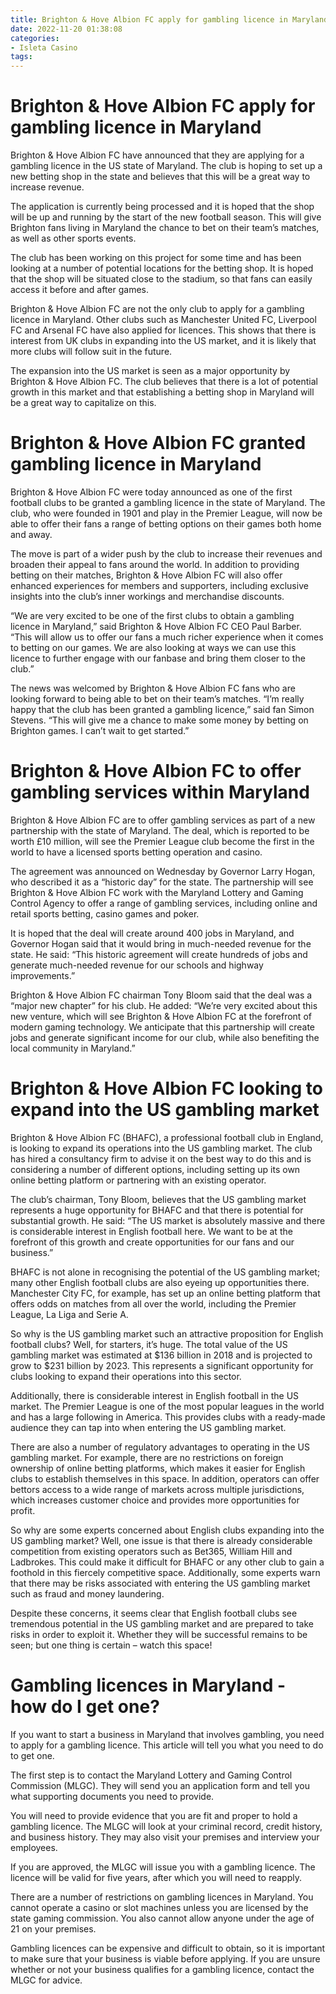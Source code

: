 ```yaml
---
title: Brighton & Hove Albion FC apply for gambling licence in Maryland
date: 2022-11-20 01:38:08
categories:
- Isleta Casino
tags:
---
```



#  Brighton & Hove Albion FC apply for gambling licence in Maryland

Brighton & Hove Albion FC have announced that they are applying for a gambling licence in the US state of Maryland. The club is hoping to set up a new betting shop in the state and believes that this will be a great way to increase revenue.

The application is currently being processed and it is hoped that the shop will be up and running by the start of the new football season. This will give Brighton fans living in Maryland the chance to bet on their team’s matches, as well as other sports events.

The club has been working on this project for some time and has been looking at a number of potential locations for the betting shop. It is hoped that the shop will be situated close to the stadium, so that fans can easily access it before and after games.

Brighton & Hove Albion FC are not the only club to apply for a gambling licence in Maryland. Other clubs such as Manchester United FC, Liverpool FC and Arsenal FC have also applied for licences. This shows that there is interest from UK clubs in expanding into the US market, and it is likely that more clubs will follow suit in the future.

The expansion into the US market is seen as a major opportunity by Brighton & Hove Albion FC. The club believes that there is a lot of potential growth in this market and that establishing a betting shop in Maryland will be a great way to capitalize on this.

#  Brighton & Hove Albion FC granted gambling licence in Maryland

Brighton & Hove Albion FC were today announced as one of the first football clubs to be granted a gambling licence in the state of Maryland. The club, who were founded in 1901 and play in the Premier League, will now be able to offer their fans a range of betting options on their games both home and away.

The move is part of a wider push by the club to increase their revenues and broaden their appeal to fans around the world. In addition to providing betting on their matches, Brighton & Hove Albion FC will also offer enhanced experiences for members and supporters, including exclusive insights into the club’s inner workings and merchandise discounts.

“We are very excited to be one of the first clubs to obtain a gambling licence in Maryland,” said Brighton & Hove Albion FC CEO Paul Barber. “This will allow us to offer our fans a much richer experience when it comes to betting on our games. We are also looking at ways we can use this licence to further engage with our fanbase and bring them closer to the club.”

The news was welcomed by Brighton & Hove Albion FC fans who are looking forward to being able to bet on their team’s matches. “I’m really happy that the club has been granted a gambling licence,” said fan Simon Stevens. “This will give me a chance to make some money by betting on Brighton games. I can’t wait to get started.”

#  Brighton & Hove Albion FC to offer gambling services within Maryland

Brighton & Hove Albion FC are to offer gambling services as part of a new partnership with the state of Maryland. The deal, which is reported to be worth £10 million, will see the Premier League club become the first in the world to have a licensed sports betting operation and casino.

The agreement was announced on Wednesday by Governor Larry Hogan, who described it as a “historic day” for the state. The partnership will see Brighton & Hove Albion FC work with the Maryland Lottery and Gaming Control Agency to offer a range of gambling services, including online and retail sports betting, casino games and poker.

It is hoped that the deal will create around 400 jobs in Maryland, and Governor Hogan said that it would bring in much-needed revenue for the state. He said: “This historic agreement will create hundreds of jobs and generate much-needed revenue for our schools and highway improvements.”

Brighton & Hove Albion FC chairman Tony Bloom said that the deal was a “major new chapter” for his club. He added: “We’re very excited about this new venture, which will see Brighton & Hove Albion FC at the forefront of modern gaming technology. We anticipate that this partnership will create jobs and generate significant income for our club, while also benefiting the local community in Maryland.”

#  Brighton & Hove Albion FC looking to expand into the US gambling market

Brighton & Hove Albion FC (BHAFC), a professional football club in England, is looking to expand its operations into the US gambling market. The club has hired a consultancy firm to advise it on the best way to do this and is considering a number of different options, including setting up its own online betting platform or partnering with an existing operator.

The club’s chairman, Tony Bloom, believes that the US gambling market represents a huge opportunity for BHAFC and that there is potential for substantial growth. He said: “The US market is absolutely massive and there is considerable interest in English football here. We want to be at the forefront of this growth and create opportunities for our fans and our business.”

BHAFC is not alone in recognising the potential of the US gambling market; many other English football clubs are also eyeing up opportunities there. Manchester City FC, for example, has set up an online betting platform that offers odds on matches from all over the world, including the Premier League, La Liga and Serie A.

So why is the US gambling market such an attractive proposition for English football clubs? Well, for starters, it’s huge. The total value of the US gambling market was estimated at $136 billion in 2018 and is projected to grow to $231 billion by 2023. This represents a significant opportunity for clubs looking to expand their operations into this sector.

Additionally, there is considerable interest in English football in the US market. The Premier League is one of the most popular leagues in the world and has a large following in America. This provides clubs with a ready-made audience they can tap into when entering the US gambling market.

There are also a number of regulatory advantages to operating in the US gambling market. For example, there are no restrictions on foreign ownership of online betting platforms, which makes it easier for English clubs to establish themselves in this space. In addition, operators can offer bettors access to a wide range of markets across multiple jurisdictions, which increases customer choice and provides more opportunities for profit.

So why are some experts concerned about English clubs expanding into the US gambling market? Well, one issue is that there is already considerable competition from existing operators such as Bet365, William Hill and Ladbrokes. This could make it difficult for BHAFC or any other club to gain a foothold in this fiercely competitive space. Additionally, some experts warn that there may be risks associated with entering the US gambling market such as fraud and money laundering.

Despite these concerns, it seems clear that English football clubs see tremendous potential in the US gambling market and are prepared to take risks in order to exploit it. Whether they will be successful remains to be seen; but one thing is certain – watch this space!

#  Gambling licences in Maryland - how do I get one?

If you want to start a business in Maryland that involves gambling, you need to apply for a gambling licence. This article will tell you what you need to do to get one.

The first step is to contact the Maryland Lottery and Gaming Control Commission (MLGC). They will send you an application form and tell you what supporting documents you need to provide.

You will need to provide evidence that you are fit and proper to hold a gambling licence. The MLGC will look at your criminal record, credit history, and business history. They may also visit your premises and interview your employees.

If you are approved, the MLGC will issue you with a gambling licence. The licence will be valid for five years, after which you will need to reapply.

There are a number of restrictions on gambling licences in Maryland. You cannot operate a casino or slot machines unless you are licensed by the state gaming commission. You also cannot allow anyone under the age of 21 on your premises.

Gambling licences can be expensive and difficult to obtain, so it is important to make sure that your business is viable before applying. If you are unsure whether or not your business qualifies for a gambling licence, contact the MLGC for advice.